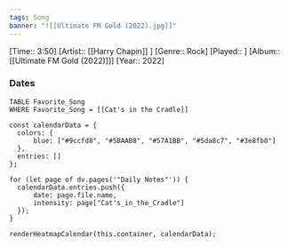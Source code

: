 ```yaml
---
tags: Song  
banner: "![[Ultimate FM Gold (2022).jpg]]"
---
```

[Time:: 3:50]
[Artist:: [[Harry Chapin]] ]
[Genre:: Rock]
[Played:: ]
[Album:: [[Ultimate FM Gold (2022)]]]
[Year:: 2022]
### Dates
````dataview
TABLE Favorite_Song
WHERE Favorite_Song = [[Cat's in the Cradle]]
````
  ```dataviewjs
const calendarData = { 
	colors: { 
		blue: ["#9ccfd8", "#5BAAB8", "#57A1BB", "#5da8c7", "#3e8fb0"] 
	}, 
	entries: [] 
}; 

for (let page of dv.pages('"Daily Notes"')) { 
	calendarData.entries.push({ 
		date: page.file.name, 
		intensity: page["Cat's_in_the_Cradle"]
	}); 
} 

renderHeatmapCalendar(this.container, calendarData);
```
